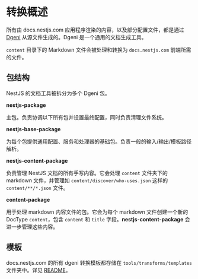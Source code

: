 # 转换概述

所有由 docs.nestjs.com 应用程序渲染的内容，以及部分配置文件，都是通过 [Dgeni](https://github.com/angular/dgeni) 从源文件生成的。Dgeni 是一个通用的文档生成工具。

`content` 目录下的 Markdown 文件会被处理和转换为 `docs.nestjs.com` 前端所需的文件。

## 包结构

NestJS 的文档工具被拆分为多个 Dgeni 包。

**nestjs-package**

主包。负责协调以下所有包并设置最终配置，同时负责清理文件系统。

**nestjs-base-package**

为每个包提供通用配置、服务和处理器的基础包。负责一般的输入/输出/模板路径解析。

**nestjs-content-package**

负责管理 NestJS 文档的所有手写内容。它会处理 `content` 文件夹下的 markdown 文件，并管理如 `content/discover/who-uses.json` 这样的 `content/**/*.json` 文件。

**content-package**

用于处理 markdown 内容文件的包。它会为每个 markdown 文件创建一个新的 DocType `content`，包含 `content` 和 `title` 字段。**nestjs-content-package** 会进一步管理这些内容。

## 模板

docs.nestjs.com 的所有 dgeni 转换模板都存储在 `tools/transforms/templates` 文件夹中。详见 [README](./templates/README.md)。

